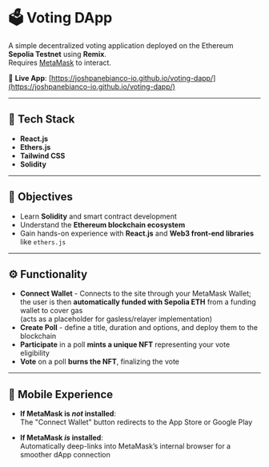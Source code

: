 # 🗳 Voting DApp

A simple decentralized voting application deployed on the Ethereum **Sepolia Testnet** using **Remix**.  
Requires [MetaMask](https://metamask.io/) to interact.

🔗 **Live App**: [https://joshpanebianco-io.github.io/voting-dapp/](https://joshpanebianco-io.github.io/voting-dapp/)

---

## 🚀 Tech Stack

- **React.js**
- **Ethers.js**
- **Tailwind CSS**
- **Solidity**

---

## 🎯 Objectives

- Learn **Solidity** and smart contract development  
- Understand the **Ethereum blockchain ecosystem**  
- Gain hands-on experience with **React.js** and **Web3 front-end libraries** like `ethers.js`

---

## ⚙️ Functionality

- **Connect Wallet** - Connects to the site through your MetaMask Wallet; the user is then **automatically funded with Sepolia ETH** from a funding wallet to cover gas  
  (acts as a placeholder for gasless/relayer implementation)
- **Create Poll** - define a title, duration and options, and deploy them to the blockchain
- **Participate** in a poll **mints a unique NFT** representing your vote eligibility
- **Vote** on a poll **burns the NFT**, finalizing the vote

---

## 📱 Mobile Experience

- **If MetaMask is _not_ installed**:  
  The "Connect Wallet" button redirects to the App Store or Google Play

- **If MetaMask _is_ installed**:  
  Automatically deep-links into MetaMask’s internal browser for a smoother dApp connection


